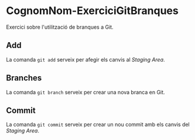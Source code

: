 # CognomNom-ExerciciGitBranques
Exercici sobre l'utilització de branques a Git.

## Add
La comanda `git add` serveix per afegir els canvis al _Staging Area_.

## Branches
La comanda `git branch` serveix per crear una nova branca en Git.

## Commit
La comanda `git commit` serveix per crear un nou commit amb els canvis del _Staging Area_.